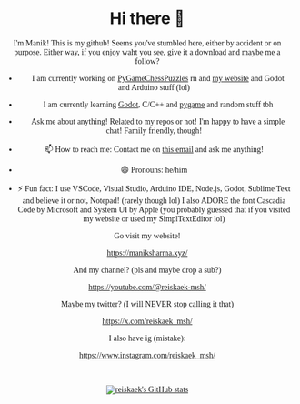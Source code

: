 <center>
<h1>Hi there 👋</h1>
<font face="Cascadia Code">
I'm Manik! This is my github! Seems you've stumbled here, either by accident or on purpose.
Either way, if you enjoy waht you see, give it a download and maybe me a follow?

- 🔭 I am currently working on <a href="https://github.com/reiskaek-msh/PyGameChessPuzzles">PyGameChessPuzzles</a> rn and <a href="https://maniksharma.xyz">my website</a> and Godot and Arduino stuff (lol)

- 🌱 I am currently learning <a href="https://godotengine.org/">Godot</a>, C/C++ and <a href="https://pygame.org">pygame</a> and random stuff tbh

- 💬 Ask me about anything! Related to my repos or not! I'm happy to have a simple chat! Family friendly, though!

- 📫 How to reach me: Contact me on <a href="mailto:hello@maniksharma.xyz">this email</a> and ask me anything!

- 😄 Pronouns: he/him

- ⚡ Fun fact: I use VSCode, Visual Studio, Arduino IDE, Node.js, Godot, Sublime Text and believe it or not, Notepad! (rarely though lol) I also ADORE the font Cascadia Code by Microsoft and System UI by Apple (you probably guessed that if you visited my website or used my SimplTextEditor lol)


Go visit my website! 

https://maniksharma.xyz/

And my channel? (pls and maybe drop a sub?)

https://youtube.com/@reiskaek-msh/

Maybe my twitter? (I will NEVER stop calling it that)

https://x.com/reiskaek_msh/

I also have ig (mistake):

https://www.instagram.com/reiskaek_msh/

<br>

[![reiskaek's GitHub stats](https://github-readme-stats.vercel.app/api?username=reiskaek)](https://github.com/anuraghazra/github-readme-stats)
</font>
</center>
